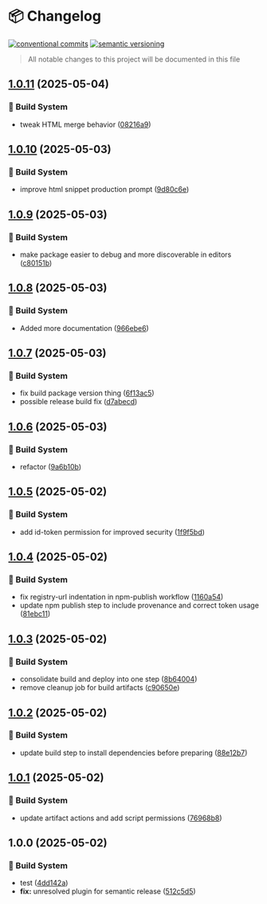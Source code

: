 # 📦 Changelog 
[![conventional commits](https://img.shields.io/badge/conventional%20commits-1.0.0-yellow.svg)](https://conventionalcommits.org)
[![semantic versioning](https://img.shields.io/badge/semantic%20versioning-2.0.0-green.svg)](https://semver.org)
> All notable changes to this project will be documented in this file

## [1.0.11](https://github.com/mmiscool/snipsplicer/compare/v1.0.10...v1.0.11) (2025-05-04)

### 🤖 Build System

* tweak HTML merge behavior ([08216a9](https://github.com/mmiscool/snipsplicer/commit/08216a9f028f0d8063c851b5528b67e0103dd0b8))

## [1.0.10](https://github.com/mmiscool/snipsplicer/compare/v1.0.9...v1.0.10) (2025-05-03)

### 🤖 Build System

* improve html snippet production prompt ([9d80c6e](https://github.com/mmiscool/snipsplicer/commit/9d80c6ee2ac81da0357efc79cb1499a7e82ac2c3))

## [1.0.9](https://github.com/mmiscool/snipsplicer/compare/v1.0.8...v1.0.9) (2025-05-03)

### 🤖 Build System

* make package easier to debug and more discoverable in editors ([c80151b](https://github.com/mmiscool/snipsplicer/commit/c80151b6a8c15bd511ebad0b4e5d0e5a79738856))

## [1.0.8](https://github.com/mmiscool/snipsplicer/compare/v1.0.7...v1.0.8) (2025-05-03)

### 🤖 Build System

* Added more documentation ([966ebe6](https://github.com/mmiscool/snipsplicer/commit/966ebe64a5406ebea2cd5c6a6f1962469a5a59df))

## [1.0.7](https://github.com/mmiscool/snipsplicer/compare/v1.0.6...v1.0.7) (2025-05-03)

### 🤖 Build System

* fix build package version thing ([6f13ac5](https://github.com/mmiscool/snipsplicer/commit/6f13ac58d90dd082d9d54cf6b01afb92a64e755f))
* possible release build fix ([d7abecd](https://github.com/mmiscool/snipsplicer/commit/d7abecd2942cc6066bdf704e48e5ebc0d9dd7e78))

## [1.0.6](https://github.com/mmiscool/snipsplicer/compare/v1.0.5...v1.0.6) (2025-05-03)

### 🤖 Build System

* refactor ([9a6b10b](https://github.com/mmiscool/snipsplicer/commit/9a6b10b66d3630234181f7944f53befc3af38607))

## [1.0.5](https://github.com/mmiscool/snipsplicer/compare/v1.0.4...v1.0.5) (2025-05-02)

### 🤖 Build System

* add id-token permission for improved security ([1f9f5bd](https://github.com/mmiscool/snipsplicer/commit/1f9f5bd35c45777b668269566ac99d08b374cead))

## [1.0.4](https://github.com/mmiscool/snipsplicer/compare/v1.0.3...v1.0.4) (2025-05-02)

### 🤖 Build System

* fix registry-url indentation in npm-publish workflow ([1160a54](https://github.com/mmiscool/snipsplicer/commit/1160a54c12bcf56e1073937783d6b0a12ab73823))
* update npm publish step to include provenance and correct token usage ([81ebc11](https://github.com/mmiscool/snipsplicer/commit/81ebc11f90b355f67ad36fbb53573a6076d5b028))

## [1.0.3](https://github.com/mmiscool/snipsplicer/compare/v1.0.2...v1.0.3) (2025-05-02)

### 🤖 Build System

* consolidate build and deploy into one step ([8b64004](https://github.com/mmiscool/snipsplicer/commit/8b640049864ccda867828e0edbaac3f516c8db51))
* remove cleanup job for build artifacts ([c90650e](https://github.com/mmiscool/snipsplicer/commit/c90650ef812b8de4cd95d3477fa9bdd4ee29f714))

## [1.0.2](https://github.com/mmiscool/snipsplicer/compare/v1.0.1...v1.0.2) (2025-05-02)

### 🤖 Build System

* update build step to install dependencies before preparing ([88e12b7](https://github.com/mmiscool/snipsplicer/commit/88e12b7ca0196597f639d058dd133068af88c079))

## [1.0.1](https://github.com/mmiscool/snipsplicer/compare/v1.0.0...v1.0.1) (2025-05-02)

### 🤖 Build System

* update artifact actions and add script permissions ([76968b8](https://github.com/mmiscool/snipsplicer/commit/76968b82ce8657fb7447e1a422eebce25dcd93fa))

## 1.0.0 (2025-05-02)

### 🤖 Build System

* test ([4dd142a](https://github.com/mmiscool/snipsplicer/commit/4dd142aaf04870450b6c003049383b485cc5196c))
* **fix:** unresolved plugin for semantic release ([512c5d5](https://github.com/mmiscool/snipsplicer/commit/512c5d5a5b6ca119b08982cef914834dbc945d3b))
